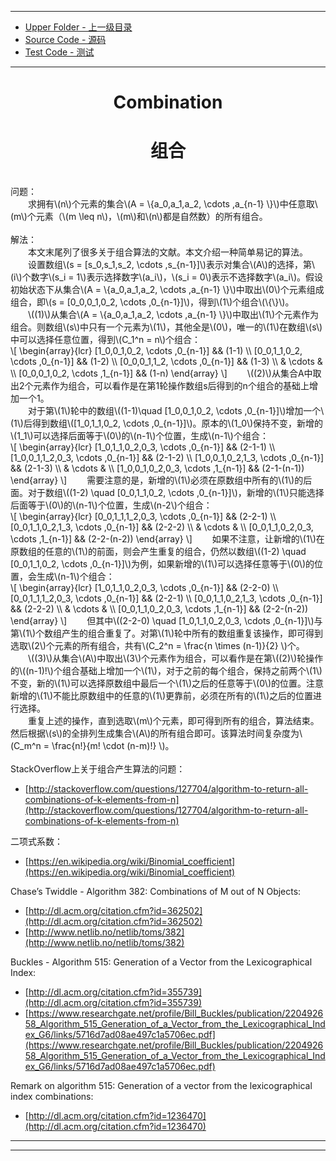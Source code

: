 --------
* [Upper Folder - 上一级目录](../)
* [Source Code - 源码](https://github.com/zhaochenyou/Way-to-Algorithm/blob/master/src/CombinatorialMathematics/FullPermutation.hpp)
* [Test Code - 测试](https://github.com/zhaochenyou/Way-to-Algorithm/blob/master/src/CombinatorialMathematics/FullPermutation.cpp)

--------

<div>
<h1 align="center">Combination</h1>
<h1 align="center">组合</h1>
<br>
问题： <br>
&emsp;&emsp;求拥有\(n\)个元素的集合\(A = \{a_0,a_1,a_2, \cdots ,a_{n-1} \}\)中任意取\(m\)个元素（\(m \leq n\)，\(m\)和\(n\)都是自然数）的所有组合。 <br>
<br>
解法： <br>
&emsp;&emsp;本文末尾列了很多关于组合算法的文献。本文介绍一种简单易记的算法。 <br>
&emsp;&emsp;设置数组\(s = [s_0,s_1,s_2, \cdots ,s_{n-1}]\)表示对集合\(A\)的选择，第\(i\)个数字\(s_i = 1\)表示选择数字\(a_i\)，\(s_i = 0\)表示不选择数字\(a_i\)。假设初始状态下从集合\(A = \{a_0,a_1,a_2, \cdots ,a_{n-1} \}\)中取出\(0\)个元素组成组合，即\(s = [0_0,0_1,0_2, \cdots ,0_{n-1}]\)，得到\(1\)个组合\(\{\}\)。<br>
&emsp;&emsp;\((1)\)从集合\(A = \{a_0,a_1,a_2, \cdots ,a_{n-1} \}\)中取出\(1\)个元素作为组合。则数组\(s\)中只有一个元素为\(1\)，其他全是\(0\)，唯一的\(1\)在数组\(s\)中可以选择任意位置，得到\(C_1^n = n\)个组合： <br>
\[
\begin{array}{lcr}
[1_0,0_1,0_2, \cdots ,0_{n-1}] && (1-1) \\
[0_0,1_1,0_2, \cdots ,0_{n-1}] && (1-2) \\
[0_0,0_1,1_2, \cdots ,0_{n-1}] && (1-3) \\
& \cdots & \\
[0_0,0_1,0_2, \cdots ,1_{n-1}] && (1-n)
\end{array}
\]
&emsp;&emsp;\((2)\)从集合A中取出2个元素作为组合，可以看作是在第1轮操作数组s后得到的n个组合的基础上增加一个1。 <br>
&emsp;&emsp;对于第\(1\)轮中的数组\((1-1)\quad [1_0,0_1,0_2, \cdots ,0_{n-1}]\)增加一个\(1\)后得到数组\([1_0,1_1,0_2, \cdots ,0_{n-1}]\)。原本的\(1_0\)保持不变，新增的\(1_1\)可以选择后面等于\(0\)的\(n-1\)个位置，生成\(n-1\)个组合： <br>
\[
\begin{array}{lcr}
[1_0,1_1,0_2,0_3, \cdots ,0_{n-1}] && (2-1-1) \\
[1_0,0_1,1_2,0_3, \cdots ,0_{n-1}] && (2-1-2) \\
[1_0,0_1,0_2,1_3, \cdots ,0_{n-1}] && (2-1-3) \\
& \cdots & \\
[1_0,0_1,0_2,0_3, \cdots ,1_{n-1}] && (2-1-(n-1))
\end{array}
\]
&emsp;&emsp;需要注意的是，新增的\(1\)必须在原数组中所有的\(1\)的后面。对于数组\((1-2) \quad [0_0,1_1,0_2, \cdots ,0_{n-1}]\)，新增的\(1\)只能选择后面等于\(0\)的\(n-1\)个位置，生成\(n-2\)个组合： <br>
\[
\begin{array}{lcr}
[0_0,1_1,1_2,0_3, \cdots ,0_{n-1}] && (2-2-1) \\
[0_0,1_1,0_2,1_3, \cdots ,0_{n-1}] && (2-2-2) \\
& \cdots & \\
[0_0,1_1,0_2,0_3, \cdots ,1_{n-1}] && (2-2-(n-2))
\end{array}
\]
&emsp;&emsp;如果不注意，让新增的\(1\)在原数组的任意的\(1\)的前面，则会产生重复的组合，仍然以数组\((1-2) \quad [0_0,1_1,0_2, \cdots ,0_{n-1}]\)为例，如果新增的\(1\)可以选择任意等于\(0\)的位置，会生成\(n-1\)个组合： <br>
\[
\begin{array}{lcr}
[1_0,1_1,0_2,0_3, \cdots ,0_{n-1}] && (2-2-0) \\
[0_0,1_1,1_2,0_3, \cdots ,0_{n-1}] && (2-2-1) \\
[0_0,1_1,0_2,1_3, \cdots ,0_{n-1}] && (2-2-2) \\
& \cdots & \\
[0_0,1_1,0_2,0_3, \cdots ,1_{n-1}] && (2-2-(n-2))
\end{array}
\]
&emsp;&emsp;但其中\((2-2-0) \quad [1_0,1_1,0_2,0_3, \cdots ,0_{n-1}]\)与第\(1\)个数组产生的组合重复了。对第\(1\)轮中所有的数组重复该操作，即可得到选取\(2\)个元素的所有组合，共有\(C_2^n = \frac{n \times (n-1)}{2} \)个。 <br>
&emsp;&emsp;\((3)\)从集合\(A\)中取出\(3\)个元素作为组合，可以看作是在第\((2)\)轮操作的\((n-1)!\)个组合基础上增加一个\(1\)，对于之前的每个组合，保持之前两个\(1\)不变，新的\(1\)可以选择原数组中最后一个\(1\)之后的任意等于\(0\)的位置。注意新增的\(1\)不能比原数组中的任意的\(1\)更靠前，必须在所有的\(1\)之后的位置进行选择。 <br>
&emsp;&emsp;重复上述的操作，直到选取\(m\)个元素，即可得到所有的组合，算法结束。然后根据\(s\)的全排列生成集合\(A\)的所有组合即可。该算法时间复杂度为\(C_m^n = \frac{n!}{m! \cdot (n-m)!} \)。 <br>
</div>
<br>
StackOverflow上关于组合产生算法的问题：

* [http://stackoverflow.com/questions/127704/algorithm-to-return-all-combinations-of-k-elements-from-n](http://stackoverflow.com/questions/127704/algorithm-to-return-all-combinations-of-k-elements-from-n)

二项式系数：

* [https://en.wikipedia.org/wiki/Binomial_coefficient](https://en.wikipedia.org/wiki/Binomial_coefficient)

Chase’s Twiddle - Algorithm 382: Combinations of M out of N Objects:

* [http://dl.acm.org/citation.cfm?id=362502](http://dl.acm.org/citation.cfm?id=362502)
* [http://www.netlib.no/netlib/toms/382](http://www.netlib.no/netlib/toms/382)

Buckles - Algorithm 515: Generation of a Vector from the Lexicographical Index:

* [http://dl.acm.org/citation.cfm?id=355739](http://dl.acm.org/citation.cfm?id=355739)
* [https://www.researchgate.net/profile/Bill_Buckles/publication/220492658_Algorithm_515_Generation_of_a_Vector_from_the_Lexicographical_Index_G6/links/5716d7ad08ae497c1a5706ec.pdf](https://www.researchgate.net/profile/Bill_Buckles/publication/220492658_Algorithm_515_Generation_of_a_Vector_from_the_Lexicographical_Index_G6/links/5716d7ad08ae497c1a5706ec.pdf)

Remark on algorithm 515: Generation of a vector from the lexicographical index combinations:

* [http://dl.acm.org/citation.cfm?id=1236470](http://dl.acm.org/citation.cfm?id=1236470)

--------
--------
